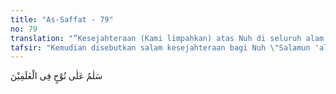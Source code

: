 ```yaml
---
title: "As-Saffat - 79"
no: 79
translation: "”Kesejahteraan (Kami limpahkan) atas Nuh di seluruh alam.”"
tafsir: "Kemudian disebutkan salam kesejahteraan bagi Nuh \"Salamun 'ala Nuhin\" sebagai pengajaran bagi para malaikat, jin, dan manusia supaya mereka juga mengucapkan salam sejahtera kepada Nuh sampai hari Kiamat. Allah berfirman:\n\nDifirmankan, \"Wahai Nuh! Turunlah dengan selamat sejahtera dan penuh keberkahan dari Kami, bagimu dan bagi semua umat (mukmin) yang bersamamu. (Hud/11: 48)\n\nDengan ucapan salam sejahtera untuk Nuh oleh umat manusia dari masa ke masa maka nama Nabi Nuh akan tetap harum dan diingat sepanjang masa."
---
```


سَلٰمٌ عَلٰى نُوْحٍ فِى الْعٰلَمِيْنَ
